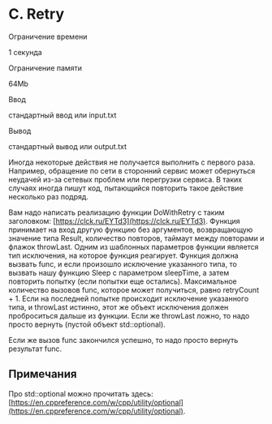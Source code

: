 C. Retry
========

Ограничение времени

1 секунда

Ограничение памяти

64Mb

Ввод

стандартный ввод или input.txt

Вывод

стандартный вывод или output.txt

Иногда некоторые действия не получается выполнить с первого раза. Например, обращение по сети в сторонний сервис может обернуться неудачей из-за сетевых проблем или перегрузки сервиса. В таких случаях иногда пишут код, пытающийся повторить такое действие несколько раз подряд.

Вам надо написать реализацию функции DoWithRetry с таким заголовком: [https://clck.ru/EYTd3](https://clck.ru/EYTd3). Функция принимает на вход другую функцию без аргументов, возвращающую значение типа Result, количество повторов, таймаут между повторами и флажок throwLast. Одним из шаблонных параметров функции является тип исключения, на которое функция реагирует. Функция должна вызвать func, и если произошло исключение указанного типа, то вызвать нашу функцию Sleep с параметром sleepTime, а затем повторить попытку (если попытки еще остались). Максимальное количество вызовов func, которое может получиться, равно retryCount + 1. Если на последней попытке происходит исключение указанного типа, и throwLast истинно, этот же объект исключения должен проброситься дальше из функции. Если же throwLast ложно, то надо просто вернуть (пустой объект std::optional).

Если же вызов func закончился успешно, то надо просто вернуть результат func.

Примечания
----------

Про std::optional можно прочитать здесь: [https://en.cppreference.com/w/cpp/utility/optional](https://en.cppreference.com/w/cpp/utility/optional).